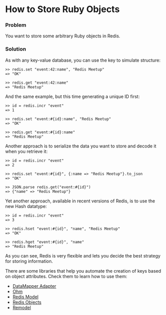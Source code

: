 # How to Store Ruby Objects

### Problem

You want to store some arbitrary Ruby objects in Redis.

### Solution

As with any key-value database, you can use the key to simulate structure:

    >> redis.set "event:42:name", "Redis Meetup"
    => "OK"

    >> redis.get "event:42:name"
    => "Redis Meetup"

And the same example, but this time generating a unique ID first:

    >> id = redis.incr "event"
    => 1

    >> redis.set "event:#{id}:name", "Redis Meetup"
    => "OK"

    >> redis.get "event:#{id}:name"
    => "Redis Meetup"

Another approach is to serialize the data you want to store and decode it when you retrieve it:

    >> id = redis.incr "event"
    => 2

    >> redis.set "event:#{id}", {:name => "Redis Meetup"}.to_json
    => "OK"

    >> JSON.parse redis.get("event:#{id}")
    => {"name" => "Redis Meetup"}

Yet another approach, available in recent versions of Redis, is to use the new Hash datatype:

    >> id = redis.incr "event"
    => 3

    >> redis.hset "event:#{id}", "name", "Redis Meetup"
    => "OK"

    >> redis.hget "event:#{id}", "name"
    => "Redis Meetup"

As you can see, Redis is very flexible and lets you decide the best strategy for storing information.

There are some libraries that help you automate the creation of keys based on object attributes. Check them to learn how to use them:

* [DataMapper Adapter](http://github.com/whoahbot/dm-redis-adapter)
* [Ohm](http://ohm.keyvalue.org)
* [Redis Model](http://github.com/voloko/redis-model)
* [Redis Objects](http://github.com/nateware/redis-objects)
* [Remodel](http://github.com/tlossen/remodel)